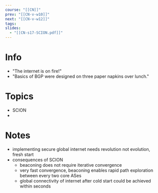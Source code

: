 ```yaml
---
course: "[[CN]]"
prev: "[[CN-v-w10]]"
next: "[[CN-v-w12]]"
tags:
slides:
  - "[[CN-s17-SCION.pdf]]"
---
```



# Info
- "The internet is on fire!"
- "Basics of BGP were designed on three paper napkins over lunch."


# Topics
- SCION
- 


# Notes
- implementing secure global internet needs revolution not evolution, fresh start
- consequences of SCION
    - beaconing does not require iterative convergence
    - very fast convergence, beaconing enables rapid path exploration between every two core ASes
    - global connectivity of internet after cold start could be achieved within seconds
